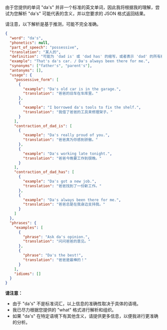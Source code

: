 由于您提供的单词 "da's" 并非一个标准的英文单词，因此我将根据我的理解，尝试为您解析 "da's" 可能代表的含义，并以您要求的 JSON 格式返回结果。

请注意，以下解析是基于推测，可能不完全准确。

```json
{
  "word": "da's",
  "phonetics": null,
  "part_of_speech": "possessive",
  "translation": "某人的",
  "definition": "可能为 'dad is' 或 'dad has' 的缩写，或者表示 'dad' 的所有格形式，类似于 'dad's car' (爸爸的车)。",
  "example": "That's da's car. / Da's always been there for me.",
  "synonyms": ["father's", "parent's"],
  "antonyms": [],
  "usage": {
    "possessive_form": [
      {
        "example": "Da's old car is in the garage.",
        "translation": "爸爸的旧车在车库里。"
      },
      {
        "example": "I borrowed da's tools to fix the shelf.",
        "translation": "我借了爸爸的工具来修理架子。"
      }
    ],
    "contraction_of_dad_is": [
      {
        "example": "Da's really proud of you.",
        "translation": "爸爸真为你感到骄傲。"
      },
      {
        "example": "Da's working late tonight.",
        "translation": "爸爸今晚要工作到很晚。"
      }
    ],
    "contraction_of_dad_has": [
      {
        "example": "Da's got a new job.",
        "translation": "爸爸找到了一份新工作。"
      },
      {
        "example": "Da's always been there for me.",
        "translation": "爸爸总是在我身边支持我。"
      }
    ]
  },
  "phrases": {
    "examples": [
      {
        "phrase": "Ask da's opinion.",
        "translation": "问问爸爸的意见。"
      },
      {
        "phrase": "Da's the best!",
        "translation": "爸爸是最棒的！"
      }
    ],
    "idioms": []
  }
}
```

**请注意：**

*   由于 "da's" 不是标准词汇，以上信息的准确性取决于具体的语境。
*   我已尽力根据您提供的 "what" 格式进行解析和组织。
*   如果 "da's" 在特定语境下有其他含义，请提供更多信息，以便我进行更准确的分析。

 